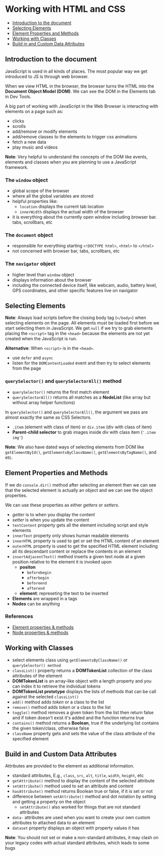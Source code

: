 # Working with HTML and CSS

- [Introduction to the document](#introduction-to-the-document)
- [Selecting Elements](#selecting-elements)
- [Element Properties and Methods](#element-properties-and-methods)
- [Working with Classes](#working-with-classes)
- [Build in and Custom Data Attributes](#build-in-and-custom-data-attributes)


## Introduction to the document

JavaScript is used in all kinds of places. The most popular way we get introduced to JS is through web browser.

When we view HTML in the browser, the browser turns the HTML into the **Document Object Model (DOM)**. We can see the DOM in the Elements tab in Dev Tools.

A big part of working with JavaScript in the Web Browser is interacting with elements on a page such as:

- clicks
- scrolls
- add/remove or modify elements
- add/remove classes to the elements to trigger css animations
- fetch a new data
- play music and videos

**Note**: Very helpful to understand the concepts of the DOM like events, elements and classes when you are planning to use a JavaScript framework.

### The `window` object

- global scope of the browser
- where all the global variables are stored
- helpful properties like:
  - `location` displays the current tab location
  - `innerWidth` displays the actual width of the browser
- it is everything about the currently open window including browser bar. tabs, scrollbars, etc

### The `document` object

- responsible for everything starting `<!DOCTYPE html>`, `<html>` to `</html>`
- not concerned with browser bar, tabs, scrollbars, etc

### The `navigator` object

- higher level than `window` object
- displays information about the browser
- including the connected device itself, like webcam, audio, battery level, GPS coordinates, and other specific features live on navigator


## Selecting Elements

**Note**: Always load scripts before the closing body tag (`</body>`) when selecting elements on the page. All elements must be loaded first before we start selecting them in JavaScript. We get `null` if we try to grab elements placing the `<script>` tag in the `<head>` because the elements are not yet created when the JavaScript is run.

**Alternative**: When `<script>` is in the `<head>`.

- use `defer` and `async`
- listen for the `DOMContentLoaded` event and then try to select elements from the page

### `querySelector()` and `querySelectorAll()` method

- `querySelector()` returns the first match element
- `querySelectorAll()` returns all matches as a **NodeList** (like array but without array helper functions)

In `querySelector()` and `querySelectorAll()`, the argument we pass are almost exactly the same as CSS Selectors.

- `.item` (element with class of item) or `div.item` (div with class of item)
- **Parent-child selector** to grab images inside div with class item (`'.item img'`)

**Note**: We also have dated ways of selecting elements from DOM like `getElementById()`, `getElementsByClassName()`, `getElementsByTagName()`, and etc.


## Element Properties and Methods

If we do `console.dir()` method after selecting an element then we can see that the selected element is actually an object and we can see the object properties.

We can use these properties as either _getters_ or _setters_.

- _getter_ is to when you display the content
- _setter_ is when you update the content 
- `textContent` property gets all the element including script and style elements
- `innerText` property only shows human readable elements
- `innerHTML` property is used to get or set the HTML content of an element
- `outerHTML` property is used to get the specified HTML element including all its descendant content or replace the contents in an element
- `insertAdjacentText()` method inserts a given text node at a given position relative to the element it is invoked upon
  - **positon**
    - `beforebegin`
    - `afterbegin`
    - `beforeend`
    - `afterend`
  - **element**: represeting the text to be inserted
- **Elements** are wrapped in a tags
- **Nodes** can be anything

### References

- [Element properties & methods](https://developer.mozilla.org/en-US/docs/Web/API/Element)
- [Node properties & methods](https://developer.mozilla.org/en-US/docs/Web/API/Node)


## Working with Classes

- select elements class using `getElementsByClassName()` or `querySelector() method`
- `classList()` property returns a **DOMTokenList** collection of the class attributes of the element
- **DOMTokenList** is an array-like object with a length property and you can index it to retrieve the individual tokens
- **DOMTokenList prototype** displays the lists of methods that can be call against the selected `classList()`
- `add()` method adds _token_ or a class to the list
- `remove()` method adds _token_ or a class to the list
- `toggle()` method removes a given token from the list then return false and if token doesn't exist it's added and the function returns true
- `contains()` method returns a **Boolean**, true if the underlying list contains the given token/class, otherwise false
- `className` property gets and sets the value of the class attribute of the specified element


## Build in and Custom Data Attributes

Attributes are provided to the element as additional information.

- standard attributes, E.g., `class`, `src`, `alt`, `title`, `width`, `height`, etc
- `getAttribute()` method to display the content of the selected attribute
- `setAttribute()` method used to set an attribute and content
- `hasAttribute()` method returns Boolean true or false, if it is set or not
- difference between `setAttribute()` method and dot notation by setting and getting a property on the object
  - `setAttribute()` also worked for things that are not standard attributes
- `data-` attributes are used when you want to create your own custom attributes to attached data to an element
- `dataset` property displays an object with property values
 it has
 
**Note**: You should not set or make a non-standard attributes, it may clash on your legacy codes with actual standard attributes, which leads to some bugs
